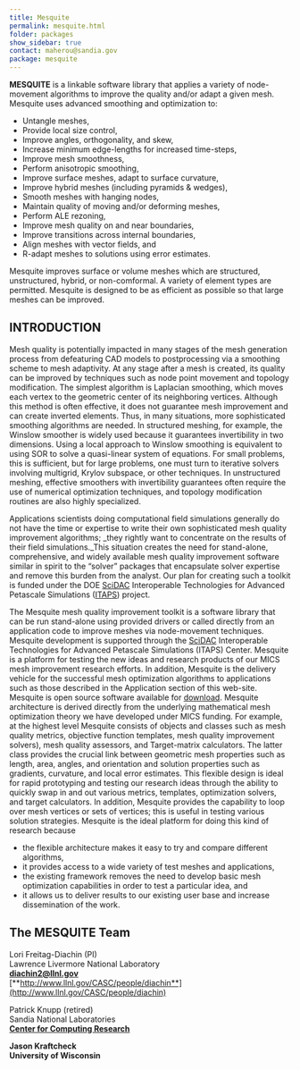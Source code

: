 ```yaml
---
title: Mesquite
permalink: mesquite.html
folder: packages
show_sidebar: true
contact: maherou@sandia.gov
package: mesquite
---
```


<span class="style20">**MESQUITE** is a linkable software library that applies a variety of node-movement algorithms to improve the quality and/or adapt a given mesh. Mesquite uses advanced smoothing and optimization to:</span>

*   Untangle meshes,
*   Provide local size control,
*   Improve angles, orthogonality, and skew,
*   Increase minimum edge-lengths for increased time-steps,
*   Improve mesh smoothness,
*   Perform anisotropic smoothing,
*   Improve surface meshes, adapt to surface curvature,
*   Improve hybrid meshes (including pyramids & wedges),
*   Smooth meshes with hanging nodes,
*   Maintain quality of moving and/or deforming meshes,
*   Perform ALE rezoning,
*   Improve mesh quality on and near boundaries,
*   Improve transitions across internal boundaries,
*   Align meshes with vector fields, and
*   R-adapt meshes to solutions using error estimates.

Mesquite improves surface or volume meshes which are structured, unstructured, hybrid, or non-comformal. A variety of element types are permitted. Mesquite is designed to be as efficient as possible so that large meshes can be improved.

## <span class="style20">**INTRODUCTION**</span>

<span class="style20">Mesh quality is potentially impacted in many stages of the mesh generation process from defeaturing CAD models to postprocessing via a smoothing scheme to mesh adaptivity. At any stage after a mesh is created, its quality can be improved by techniques such as node point movement and topology modification. The simplest algorithm is Laplacian smoothing, which moves each vertex to the geometric center of its neighboring vertices. Although this method is often effective, it does not guarantee mesh improvement and can create inverted elements. Thus, in many situations, more sophisticated smoothing algorithms are needed. In structured meshing, for example, the Winslow smoother is widely used because it guarantees invertibility in two dimensions. Using a local approach to Winslow smoothing is equivalent to using SOR to solve a quasi-linear system of equations. For small problems, this is sufficient, but for large problems, one must turn to iterative solvers involving multigrid, Krylov subspace, or other techniques. In unstructured meshing, effective smoothers with invertibility guarantees often require the use of numerical optimization techniques, and topology modification routines are also highly specialized.</span>

Applications scientists doing computational field simulations generally do not have the time or expertise to write their own sophisticated mesh quality improvement algorithms; _they rightly want to concentrate on the results of their field simulations._This situation creates the need for stand-alone, comprehensive, and widely available mesh quality improvement software similar in spirit to the “solver” packages that encapsulate solver expertise and remove this burden from the analyst. Our plan for creating such a toolkit is funded under the DOE [SciDAC](http://www.scidac.org/) Interoperable Technologies for Advanced Petascale Simulations ([ITAPS](http://www.itaps.org/)) project.

The Mesquite mesh quality improvement toolkit is a software library that can be run stand-alone using provided drivers or called directly from an application code to improve meshes via node-movement techniques. Mesquite development is supported through the [SciDAC](http://www.scidac.org/) Interoperable Technologies for Advanced Petascale Simulations (ITAPS) Center. Mesquite is a platform for testing the new ideas and research products of our MICS mesh improvement research efforts. In addition, Mesquite is the delivery vehicle for the successful mesh optimization algorithms to applications such as those described in the Application section of this web-site. Mesquite is open source software available for [download](http://trilinos.org/oldsite/packages/mesquite/Software.htm). Mesquite architecture is derived directly from the underlying mathematical mesh optimization theory we have developed under MICS funding. For example, at the highest level Mesquite consists of objects and classes such as mesh quality metrics, objective function templates, mesh quality improvement solvers), mesh quality assessors, and Target-matrix calculators. The latter class provides the crucial link between geometric mesh properties such as length, area, angles, and orientation and solution properties such as gradients, curvature, and local error estimates. This flexible design is ideal for rapid prototyping and testing our research ideas through the ability to quickly swap in and out various metrics, templates, optimization solvers, and target calculators. In addition, Mesquite provides the capability to loop over mesh vertices or sets of vertices; this is useful in testing various solution strategies. Mesquite is the ideal platform for doing this kind of research because

*   the flexible architecture makes it easy to try and compare different algorithms,
*   it provides access to a wide variety of test meshes and applications,
*   the existing framework removes the need to develop basic mesh optimization capabilities in order to test a particular idea, and
*   it allows us to deliver results to our existing user base and increase dissemination of the work.

## **The MESQUITE Team**

Lori Freitag-Diachin (PI)  
Lawrence Livermore National Laboratory  
[**diachin2@llnl.gov**](mailto:diachin2@llnl.gov)  
[**http://www.llnl.gov/CASC/people/diachin**](http://www.llnl.gov/CASC/people/diachin)

Patrick Knupp (retired)  
Sandia National Laboratories  
**[Center for Computing Research](http://www.cs.sandia.gov/)**

**Jason Kraftcheck  
University of Wisconsin**
